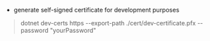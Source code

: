- generate self-signed certificate for development purposes
> dotnet dev-certs https --export-path ./cert/dev-certificate.pfx --password "yourPassword"

